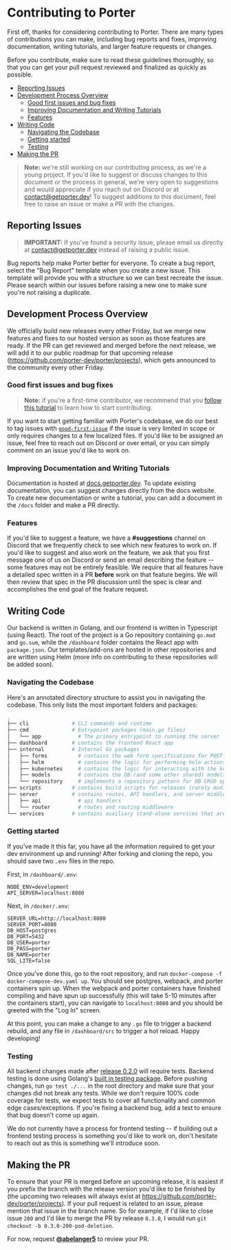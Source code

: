 # Contributing to Porter

First off, thanks for considering contributing to Porter. There are many types of contributions you can make, including bug reports and fixes, improving documentation, writing tutorials, and larger feature requests or changes.

Before you contribute, make sure to read these guidelines thoroughly, so that you can get your pull request reviewed and finalized as quickly as possible. 

- [Reporting Issues](#reporting-issues)
- [Development Process Overview](#development-process-overview)
  * [Good first issues and bug fixes](#good-first-issues-and-bug-fixes)
  * [Improving Documentation and Writing Tutorials](#improving-documentation-and-writing-tutorials)
  * [Features](#features)
- [Writing Code](#writing-code)
  * [Navigating the Codebase](#navigating-the-codebase)
  * [Getting started](#getting-started)
  * [Testing](#testing)
- [Making the PR](#making-the-pr)

> **Note:** we're still working on our contributing process, as we're a young project. If you'd like to suggest or discuss changes to this document or the process in general, we're very open to suggestions and would appreciate if you reach out on Discord or at [contact@getporter.dev](mailto:contact@getporter.dev)! To suggest additions to this document, feel free to raise an issue or make a PR with the changes. 

## Reporting Issues

> **IMPORTANT:** If you've found a security issue, please email us directly at [contact@getporter.dev](mailto:contact@getporter.dev) instead of raising a public issue.

Bug reports help make Porter better for everyone. To create a bug report, select the "Bug Report" template when you create a new issue. This template will provide you with a structure so we can best recreate the issue. Please search within our issues before raising a new one to make sure you're not raising a duplicate.

## Development Process Overview 

We officially build new releases every other Friday, but we merge new features and fixes to our hosted version as soon as those features are ready. If the PR can get reviewed and merged before the next release, we will add it to our public roadmap for that upcoming release (https://github.com/porter-dev/porter/projects), which gets announced to the community every other Friday.

### Good first issues and bug fixes

> **Note:** if you're a first-time contributor, we recommend that you [follow this tutorial](http://makeapullrequest.com/) to learn how to start contributing. 

If you want to start getting familiar with Porter's codebase, we do our best to tag issues with [`good-first-issue`](https://github.com/porter-dev/porter/labels/good%20first%20issue) if the issue is very limited in scope or only requires changes to a few localized files. If you'd like to be assigned an issue, feel free to reach out on Discord or over email, or you can simply comment on an issue you'd like to work on. 

### Improving Documentation and Writing Tutorials

Documentation is hosted at [docs.getporter.dev](https://docs.getporter.dev). To update existing documentation, you can suggest changes directly from the docs website. To create new documentation or write a tutorial, you can add a document in the `/docs` folder and make a PR directly. 

### Features

If you'd like to suggest a feature, we have a **#suggestions** channel on Discord that we frequently check to see which new features to work on. If you'd like to suggest and also work on the feature, we ask that you first message one of us on Discord or send an email describing the feature -- some features may not be entirely feasible. We require that all features have a detailed spec written in a PR **before** work on that feature begins. We will then review that spec in the PR discussion until the spec is clear and accomplishes the end goal of the feature request. 

## Writing Code 

Our backend is written in Golang, and our frontend is written in Typescript (using React). The root of the project is a Go repository containing `go.mod` and `go.sum`, while the `/dashboard` folder contains the React app with `package.json`. Our templates/add-ons are hosted in other repositories and are written using Helm (more info on contributing to these repositories will be added soon). 

### Navigating the Codebase

Here's an annotated directory structure to assist you in navigating the codebase. This only lists the most important folders and packages: 

```bash
.
├── cli              # CLI commands and runtime
├── cmd              # Entrypoint packages (main.go files)
│   └── app            # The primary entrypoint to running the server
├── dashboard        # contains the frontend React app
├── internal         # Internal Go packages
│   ├── forms          # contains the web form specifications for POST requests
│   ├── helm           # contains the logic for performing helm actions
│   ├── kubernetes     # contains the logic for interacting with the kubernetes api
│   ├── models         # contains the DB (and some other shared) models
│   └── repository     # implements a repository pattern for DB CRUD operations using gorm
├── scripts          # contains build scripts for releases (rarely modified)
├── server           # contains routes, API handlers, and server middleware
│   ├── api            # api handlers
│   └── router         # routes and routing middleware
└── services         # contains auxiliary stand-alone services that are run on Porter
```

### Getting started

If you've made it this far, you have all the information required to get your dev environment up and running! After forking and cloning the repo, you should save two `.env` files in the repo. 

First, in `/dashboard/.env`:

```
NODE_ENV=development
API_SERVER=localhost:8080
```

Next, in `/docker/.env`:

```
SERVER_URL=http://localhost:8080
SERVER_PORT=8080
DB_HOST=postgres
DB_PORT=5432
DB_USER=porter
DB_PASS=porter
DB_NAME=porter
SQL_LITE=false
```

Once you've done this, go to the root repository, and run `docker-compose -f docker-compose-dev.yaml up`. You should see postgres, webpack, and porter containers spin up. When the webpack and porter containers have finished compiling and have spun up successfully (this will take 5-10 minutes after the containers start), you can navigate to `localhost:8080` and you should be greeted with the "Log In" screen. 

At this point, you can make a change to any `.go` file to trigger a backend rebuild, and any file in `/dashboard/src` to trigger a hot reload. Happy developing!

### Testing 

All backend changes made after [release 0.2.0](https://github.com/porter-dev/porter/projects/2) will require tests. Backend testing is done using Golang's [built in testing package](https://golang.org/pkg/testing/). Before pushing changes, run `go test ./...` in the root directory and make sure that your changes did not break any tests. While we don't require 100% code coverage for tests, we expect tests to cover all functionality and common edge cases/exceptions. If you're fixing a backend bug, add a test to ensure that bug doesn't come up again. 

We do not currently have a process for frontend testing -- if building out a frontend testing process is something you'd like to work on, don't hesitate to reach out as this is something we'll introduce soon. 

## Making the PR

To ensure that your PR is merged before an upcoming release, it is easiest if you prefix the branch with the release version you'd like to be finished by (the upcoming two releases will always exist at https://github.com/porter-dev/porter/projects). If your pull request is related to an issue, please mention that issue in the branch name. So for example, if I'd like to close issue `200` and I'd like to merge the PR by release `0.3.0`, I would run `git checkout -b 0.3.0-200-pod-deletion`. 

For now, request [**@abelanger5**](https://github.com/abelanger5) to review your PR. 